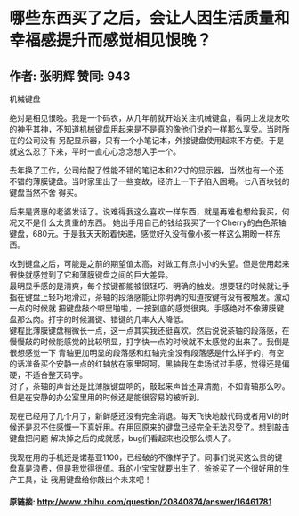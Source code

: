 # 哪些东西买了之后，会让人因生活质量和幸福感提升而感觉相见恨晚？
## 作者: 张明辉  赞同: 943
机械键盘  
  
绝对是相见恨晚。我是一个码农，从几年前就开始关注机械键盘，看网上发烧友吹的神乎其神，不知道机械键盘用起来是不是真的像他们说的一样那么享受。当时所在的公司没有
另配显示器，只有一个小笔记本，外接键盘使用起来不方便。于是就这么忍了下来，平时一直心心念念想入手一个。  
  
去年换了工作，公司给配了性能不错的笔记本和22寸的显示器，当然也有一个还不错的薄膜键盘。当时家里出了一些变故，经济上一下子陷入困境。七八百块钱的键盘当然不舍
得买。  
  
后来是贤惠的老婆发话了。说难得我这么喜欢一样东西，就是再难也想给我买，何况又不是什么太贵重的东西。
她出手用自己的钱给我买了一个Cherry的白色茶轴键盘，680元。于是我天天盼着快递，感觉好久没有像小孩一样这么期盼一样东西。  
  
收到键盘之后，可能是之前的期望值太高，对做工有点小小的失望。但是使用起来很快就感觉到了它和薄膜键盘之间的巨大差异。  
最明显手感的是清爽，每个按键都能被很轻巧、明确的触发。想要轻的时候就让手指在键盘上轻巧地滑过，茶轴的段落感能让你明确的知道按键有没有被触发。激动一点的时候就
把键盘敲个噼里啪啦，一按到底的感觉很爽。手感绝对不像薄膜键盘那么肉。打字的时候漏键、错键的几率大大降低。  
键程比薄膜键盘稍微长一点，这一点其实我还挺喜欢。然后说说茶轴的段落感，在慢慢敲的时候能感觉的比较明显，打字快一点的时候就不太感觉的出来了。我倒是很想感觉一下
青轴更加明显的段落感和红轴完全没有段落感是什么样子的，有空的话准备买个安静一点的红轴放在家里呵呵。黑轴我在卖场试过手感，觉得还是偏硬，不适合整天码字。  
对了，茶轴的声音还是比薄膜键盘响的，敲起来声音还算清脆，不如青轴那么吵。但是在安静的办公室里用的时候还是能很容易的被听到。  
  
现在已经用了几个月了，新鲜感还没有完全消退。每天飞快地敲代码或者用VI的时候还是忍不住感慨一下真好用。在用回原来的键盘已经完全无法忍受了。想到敲击键盘把问题
解决掉之后的成就感，bug们看起来也没那么烦人了。  
  
我现在用的手机还是诺基亚1100，已经破的不像样子了。同事们说买这么贵的键盘真是浪费，但是我觉得很值。我的小宝宝就要出生了，爸爸买了一个很好用的生产工具，让
我用键盘给你敲出个未来吧！

#### 原链接: http://www.zhihu.com/question/20840874/answer/16461781